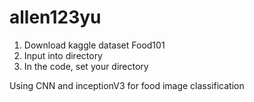 # allen123yu

1. Download kaggle dataset Food101
2. Input into directory
3. In the code, set your directory

Using CNN and inceptionV3 for food image classification
